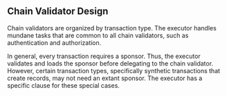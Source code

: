 ## Chain Validator Design

Chain validators are organized by transaction type. The executor handles mundane
tasks that are common to all chain validators, such as authentication and
authorization.

In general, every transaction requires a sponsor. Thus, the executor validates
and loads the sponsor before delegating to the chain validator. However, certain
transaction types, specifically synthetic transactions that create records, may
not need an extant sponsor. The executor has a specific clause for these special
cases.
